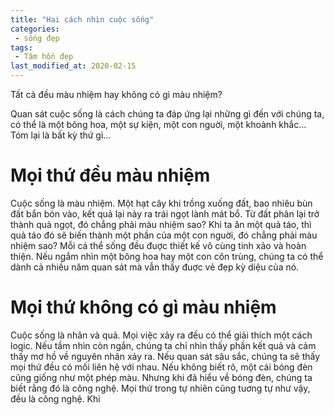 ```yaml
---
title: "Hai cách nhìn cuộc sống"
categories:
 - sống đẹp
tags:
 - Tâm hồn đẹp
last_modified_at: 2020-02-15
---
```


Tất cả đều màu nhiệm hay không có gì màu nhiệm?


Quan sát cuộc sống là cách chúng ta đáp ứng lại những gì đến với chúng ta, có thể là một bông hoa, một sự kiện, một con nguời, một khoảnh khắc... Tóm lại là bất kỳ thứ gì... 

# Mọi thứ đều màu nhiệm 

Cuộc sống là màu nhiệm. Một hạt cây khi trồng xuống đất, bao nhiêu bùn đất bẩn bón vào, kết quả lại nảy ra trái ngọt lành mát bổ. Từ đất phân lại trở thành quả ngọt, đó chẳng phải màu nhiệm sao? Khi ta ăn một quả táo, thì quả táo đó sẽ biến thành một phần của một con nguời, đó chẳng phải màu nhiệm sao? Mỗi cá thể sống đều đuợc thiết kế vô cùng tinh xảo và hoàn thiện. Nếu ngắm nhìn một bông hoa hay một con côn trùng, chúng ta có thể dành cả nhiều năm quan sát mà vẫn thấy đuợc vẻ đẹp kỳ diệu của nó. 

# Mọi thứ không có gì màu nhiệm

Cuộc sống là nhân và quả. Mọi việc xảy ra đều có thể giải thích một cách logic. Nếu tầm nhìn còn ngắn, chúng ta chỉ nhìn thấy phần kết quả và cảm thấy mơ hồ về nguyên nhân xảy ra. Nếu quan sát sâu sắc, chúng ta sẽ thấy mọi thứ đều có mối liên hệ với nhau. Nếu không biết rõ, một cái bóng đèn cũng giống như một phép màu. Nhưng khi đã hiểu về bóng đèn, chúng ta biết rằng đó là công nghệ. Mọi thứ trong tự nhiên cũng tuơng tự như vậy, đều là công nghệ. Khi 

